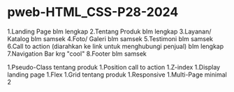 # pweb-HTML_CSS-P28-2024

1.Landing Page blm lengkap
2.Tentang Produk blm lengkap
3.Layanan/ Katalog blm samsek
4.Foto/ Galeri blm samsek
5.Testimoni blm samsek
6.Call to action (diarahkan ke link untuk menghubungi penjual) blm lengkap
7.Navigation Bar krg "cool"
8.Footer blm samsek

1.Pseudo-Class tentang produk
1.Position call to action
1.Z-index
1.Display landing page
1.Flex
1.Grid tentang produk
1.Responsive 
1.Multi-Page minimal 2 

